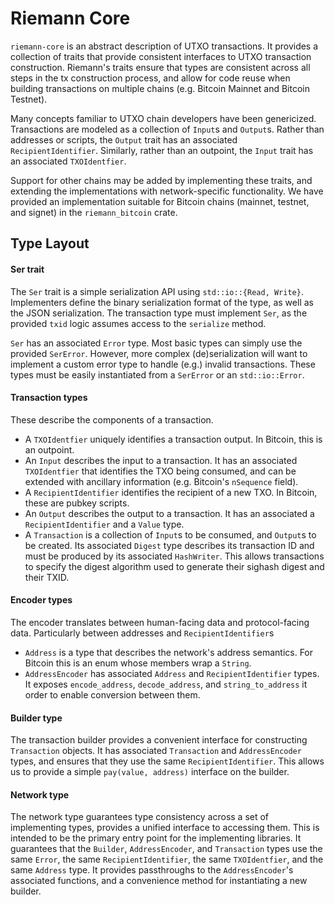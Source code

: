 # Riemann Core

`riemann-core` is an abstract description of UTXO transactions. It provides a
collection of traits that provide consistent interfaces to UTXO transaction
construction. Riemann's traits ensure that types are consistent across all
steps in the tx construction process, and allow for code reuse when building
transactions on multiple chains (e.g. Bitcoin Mainnet and Bitcoin Testnet).

Many concepts familiar to UTXO chain developers have been genericized.
Transactions are modeled as a collection of `Input`s and `Output`s. Rather than
addresses or scripts, the `Output` trait has an associated
`RecipientIdentifier`. Similarly, rather than an outpoint, the `Input` trait
has an associated `TXOIdentfier`.

Support for other chains may be added by implementing these traits, and
extending the implementations with network-specific functionality. We have
provided an implementation suitable for Bitcoin chains (mainnet, testnet, and
signet) in the `riemann_bitcoin` crate.

## Type Layout

#### Ser trait

The `Ser` trait is a simple serialization API using `std::io::{Read, Write}`.
Implementers define the binary serialization format of the type, as well as the
JSON serialization. The transaction type must implement `Ser`, as the provided
`txid` logic assumes access to the `serialize` method.

`Ser` has an associated `Error` type. Most basic types can simply use the
provided `SerError`. However, more complex (de)serialization will want to
implement a custom error type to handle (e.g.) invalid transactions. These
types must be easily instantiated from a `SerError` or an `std::io::Error`.

#### Transaction types

These describe the components of a transaction.
- A `TXOIdentfier` uniquely identifies a transaction output. In Bitcoin, this
    is an outpoint.
- An `Input` describes the input to a transaction. It has an associated
    `TXOIdentfier` that identifies the TXO being consumed, and can be extended
    with ancillary information (e.g. Bitcoin's `nSequence` field).
- A `RecipientIdentifier` identifies the recipient of a new TXO. In Bitcoin,
    these are pubkey scripts.
- An `Output` describes the output to a transaction. It has an associated a
    `RecipientIdentifier` and a `Value` type.
- A `Transaction` is a collection of `Input`s to be consumed, and `Output`s to
    be created. Its associated `Digest` type describes its transaction ID and
    must be produced by its associated `HashWriter`. This allows transactions
    to specify the digest algorithm used to generate their sighash digest and
    their TXID.

#### Encoder types

The encoder translates between human-facing data and protocol-facing data.
Particularly between addresses and `RecipientIdentifier`s
- `Address` is a type that describes the network's address semantics. For
    Bitcoin this is an enum whose members wrap a `String`.
- `AddressEncoder` has associated `Address` and `RecipientIdentifier` types. It
    exposes `encode_address`, `decode_address`, and `string_to_address` it order to
    enable conversion between them.

#### Builder type

The transaction builder provides a convenient interface for constructing
`Transaction` objects. It has associated `Transaction` and `AddressEncoder`
types, and ensures that they use the same `RecipientIdentifier`. This allows us
to provide a simple `pay(value, address)` interface on the builder.

#### Network type

The network type guarantees type consistency across a set of implementing
types, provides a unified interface to accessing them. This is intended to be
the primary entry point for the implementing libraries. It guarantees that the
`Builder`, `AddressEncoder`, and `Transaction` types use the same `Error`, the
same `RecipientIdentifier`, the same `TXOIdentfier`, and the same `Address`
type. It provides passthroughs to the `AddressEncoder`'s associated functions,
and a convenience method for instantiating a new builder.
